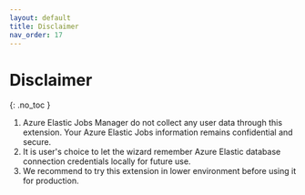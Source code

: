 ```yaml
---
layout: default
title: Disclaimer
nav_order: 17
---
```


# Disclaimer
{: .no_toc }

1. Azure Elastic Jobs Manager do not collect any user data through this extension. Your Azure Elastic Jobs information remains confidential and secure.
2. It is user's choice to let the wizard remember Azure Elastic database connection credentials locally for future use. 
3. We recommend to try this extension in lower environment before using it for production.
